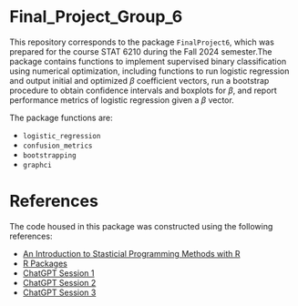 # Final_Project_Group_6
This repository corresponds to the package `FinalProject6`, which was prepared for the course STAT 6210 during the Fall 2024 semester.The package contains functions to implement supervised binary classification using numerical optimization, including functions to run logistic regression and output initial and optimized $β$ coefficient vectors, run a bootstrap procedure to obtain confidence intervals and boxplots for $β$, and report performance metrics of logistic regression given a $β$
 vector.
 
The package functions are:

* `logistic_regression`
* `confusion_metrics`
* `bootstrapping`
* `graphci`

# References
The code housed in this package was constructed using the following references:

* [An Introduction to Stasticial Programming Methods with R](https://smac-group.github.io/ds/)
* [R Packages](https://r-pkgs.org/)
* [ChatGPT Session 1](https://chatgpt.com/share/67530d7b-2054-800d-b448-d3d9de3c9fc1)
* [ChatGPT Session 2](https://chatgpt.com/share/67530dff-cbe0-800d-a6e6-a91c9471a679)
* [ChatGPT Session 3](https://chatgpt.com/share/67530dd6-4118-800d-aefc-036405427eed)
